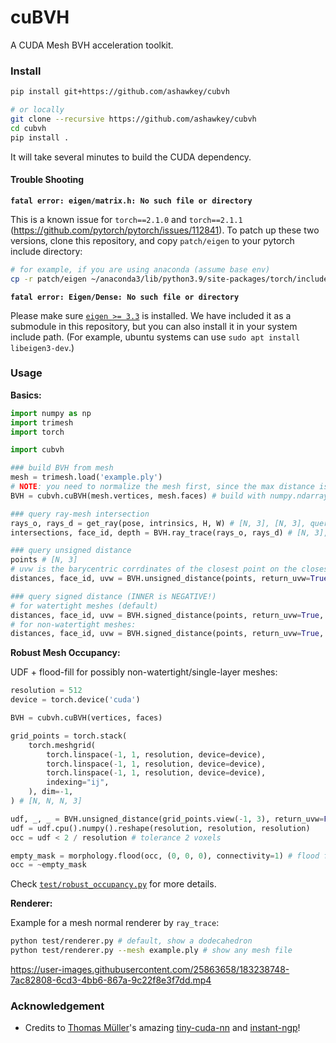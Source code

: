 # cuBVH

A CUDA Mesh BVH acceleration toolkit.

### Install

```bash
pip install git+https://github.com/ashawkey/cubvh

# or locally
git clone --recursive https://github.com/ashawkey/cubvh
cd cubvh
pip install .
```
It will take several minutes to build the CUDA dependency.

#### Trouble Shooting
**`fatal error: eigen/matrix.h: No such file or directory`**

This is a known issue for `torch==2.1.0` and `torch==2.1.1` (https://github.com/pytorch/pytorch/issues/112841). 
To patch up these two versions, clone this repository, and copy `patch/eigen` to your pytorch include directory:
```bash
# for example, if you are using anaconda (assume base env)
cp -r patch/eigen ~/anaconda3/lib/python3.9/site-packages/torch/include/pybind11/
```

**`fatal error: Eigen/Dense: No such file or directory`**

Please make sure [`eigen >= 3.3`](https://eigen.tuxfamily.org/index.php?title=Main_Page) is installed. 
We have included it as a submodule in this repository, but you can also install it in your system include path.
(For example, ubuntu systems can use `sudo apt install libeigen3-dev`.)

### Usage

**Basics:**

```python
import numpy as np
import trimesh
import torch

import cubvh

### build BVH from mesh
mesh = trimesh.load('example.ply')
# NOTE: you need to normalize the mesh first, since the max distance is hard-coded to 10.
BVH = cubvh.cuBVH(mesh.vertices, mesh.faces) # build with numpy.ndarray/torch.Tensor

### query ray-mesh intersection
rays_o, rays_d = get_ray(pose, intrinsics, H, W) # [N, 3], [N, 3], query with torch.Tensor (cuda)
intersections, face_id, depth = BVH.ray_trace(rays_o, rays_d) # [N, 3], [N,], [N,]

### query unsigned distance
points # [N, 3]
# uvw is the barycentric corrdinates of the closest point on the closest face (None if `return_uvw` is False).
distances, face_id, uvw = BVH.unsigned_distance(points, return_uvw=True) # [N], [N], [N, 3]

### query signed distance (INNER is NEGATIVE!)
# for watertight meshes (default)
distances, face_id, uvw = BVH.signed_distance(points, return_uvw=True, mode='watertight') # [N], [N], [N, 3]
# for non-watertight meshes:
distances, face_id, uvw = BVH.signed_distance(points, return_uvw=True, mode='raystab') # [N], [N], [N, 3]
```

**Robust Mesh Occupancy:**

UDF + flood-fill for possibly non-watertight/single-layer meshes:

```python
resolution = 512
device = torch.device('cuda')

BVH = cubvh.cuBVH(vertices, faces)

grid_points = torch.stack(
    torch.meshgrid(
        torch.linspace(-1, 1, resolution, device=device),
        torch.linspace(-1, 1, resolution, device=device),
        torch.linspace(-1, 1, resolution, device=device),
        indexing="ij",
    ), dim=-1,
) # [N, N, N, 3]

udf, _, _ = BVH.unsigned_distance(grid_points.view(-1, 3), return_uvw=False)
udf = udf.cpu().numpy().reshape(resolution, resolution, resolution)
occ = udf < 2 / resolution # tolerance 2 voxels

empty_mask = morphology.flood(occ, (0, 0, 0), connectivity=1) # flood from the corner, which is for sure empty
occ = ~empty_mask
```
Check [`test/robust_occupancy.py`](test/robust_occupancy.py) for more details.


**Renderer:**

Example for a mesh normal renderer by `ray_trace`:

```bash
python test/renderer.py # default, show a dodecahedron
python test/renderer.py --mesh example.ply # show any mesh file
```

https://user-images.githubusercontent.com/25863658/183238748-7ac82808-6cd3-4bb6-867a-9c22f8e3f7dd.mp4


### Acknowledgement

* Credits to [Thomas Müller](https://tom94.net/)'s amazing [tiny-cuda-nn](https://github.com/NVlabs/tiny-cuda-nn) and [instant-ngp](https://github.com/NVlabs/instant-ngp)!
